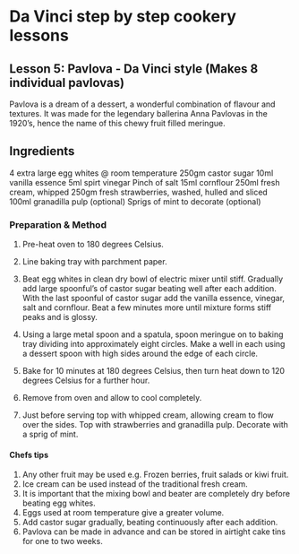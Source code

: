 # Da Vinci step by step cookery lessons

## Lesson 5: Pavlova - Da Vinci style (Makes 8 individual pavlovas)

Pavlova is a dream of a dessert, a wonderful combination of flavour and textures.
It was made for the legendary ballerina Anna Pavlovas in the 1920’s, hence the name of this chewy fruit filled meringue.

## Ingredients

4 extra large egg whites @ room temperature
250gm castor sugar
10ml vanilla essence
5ml spirt vinegar
Pinch of salt
15ml cornflour
250ml fresh cream, whipped
250gm fresh strawberries, washed, hulled and sliced
100ml granadilla pulp (optional)
Sprigs of mint to decorate (optional)

### Preparation & Method

1. Pre-heat oven to 180 degrees Celsius.

2. Line baking tray with parchment paper.

3. Beat egg whites in clean dry bowl of electric mixer until stiff. Gradually add large spoonful’s
of castor sugar beating well after each addition. With the last spoonful of castor sugar add
the vanilla essence, vinegar, salt and cornflour. Beat a few minutes more until mixture
forms stiff peaks and is glossy.

4. Using a large metal spoon and a spatula, spoon meringue on to baking tray dividing into
approximately eight circles. Make a well in each using a dessert spoon with high sides
around the edge of each circle.

5. Bake for 10 minutes at 180 degrees Celsius, then turn heat down to 120 degrees Celsius for a
further hour.

6. Remove from oven and allow to cool completely.

7. Just before serving top with whipped cream, allowing cream to flow over the sides. Top with
strawberries and granadilla pulp. Decorate with a sprig of mint.

#### Chefs tips

1. Any other fruit may be used e.g. Frozen berries, fruit salads or kiwi fruit.
2. Ice cream can be used instead of the traditional fresh cream.
3. It is important that the mixing bowl and beater are completely dry before beating egg
whites.
4. Eggs used at room temperature give a greater volume.
5. Add castor sugar gradually, beating continuously after each addition.
6. Pavlova can be made in advance and can be stored in airtight cake tins for one to two weeks.